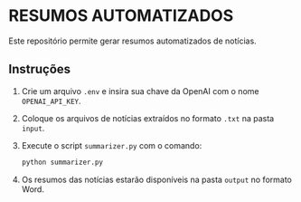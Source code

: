 # RESUMOS AUTOMATIZADOS

Este repositório permite gerar resumos automatizados de notícias.

## Instruções

1. Crie um arquivo `.env` e insira sua chave da OpenAI com o nome `OPENAI_API_KEY`.

2. Coloque os arquivos de notícias extraídos no formato `.txt` na pasta `input`.

3. Execute o script `summarizer.py` com o comando:
   ```bash
   python summarizer.py
   ```

4. Os resumos das notícias estarão disponíveis na pasta `output` no formato Word.
